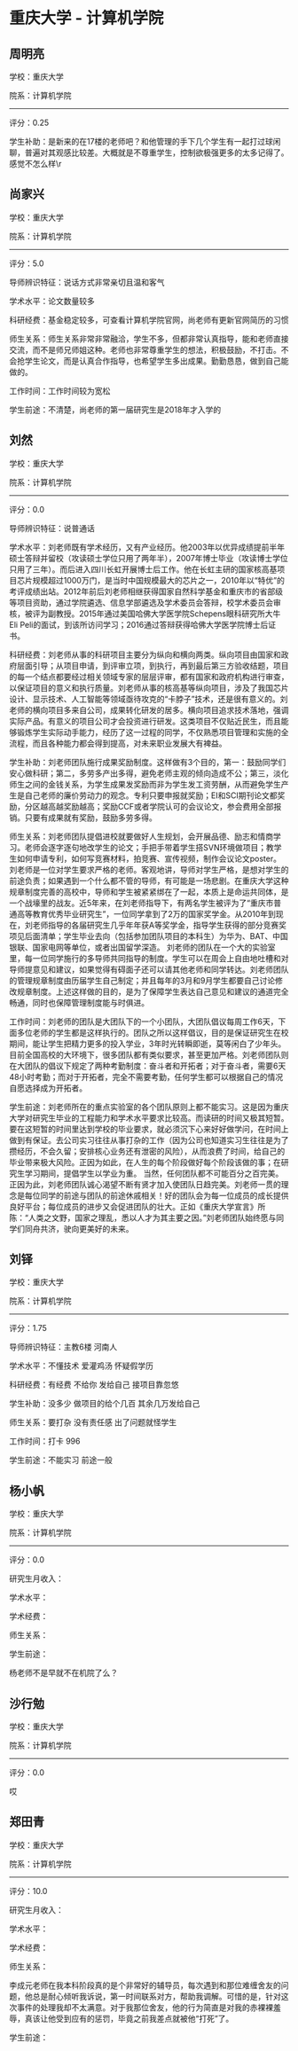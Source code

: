 # 重庆大学 - 计算机学院

## 周明亮

学校：重庆大学

院系：计算机学院

* * *

评分：0.25

学生补助：是新来的在17楼的老师吧？和他管理的手下几个学生有一起打过球闲聊，普遍对其观感比较差。大概就是不尊重学生，控制欲极强更多的太多记得了。感觉不怎么样\r

## 尚家兴

学校：重庆大学

院系：计算机学院

* * *

评分：5.0

导师辨识特征：说话方式非常亲切且温和客气

学术水平：论文数量较多

科研经费：基金稳定较多，可查看计算机学院官网，尚老师有更新官网简历的习惯

师生关系：师生关系非常非常融洽，学生不多，但都非常认真指导，能和老师直接交流，而不是师兄师姐这种。老师也非常尊重学生的想法，积极鼓励，不打击。不会抢学生论文，而是认真合作指导，也希望学生多出成果。勤勤恳恳，做到自己能做的。

工作时间：工作时间较为宽松

学生前途：不清楚，尚老师的第一届研究生是2018年才入学的

## 刘然

学校：重庆大学

院系：计算机学院

* * *

评分：0.0

导师辨识特征：说普通话

学术水平：刘老师既有学术经历，又有产业经历。他2003年以优异成绩提前半年硕士答辩并留校（攻读硕士学位只用了两年半），2007年博士毕业（攻读博士学位只用了三年）。而后进入四川长虹开展博士后工作。他在长虹主研的国家核高基项目芯片规模超过1000万门，是当时中国规模最大的芯片之一，2010年以“特优”的考评成绩出站。2012年前后刘老师相继获得国家自然科学基金和重庆市的省部级等项目资助，通过学院遴选、信息学部遴选及学术委员会答辩，校学术委员会审核，被评为副教授。2015年通过美国哈佛大学医学院Schepens眼科研究所大牛Eli Peli的面试，到该所访问学习；2016通过答辩获得哈佛大学医学院博士后证书。

科研经费：刘老师从事的科研项目主要分为纵向和横向两类。纵向项目由国家和政府层面引导；从项目申请，到评审立项，到执行，再到最后第三方验收结题，项目的每一个结点都要经过相关领域专家的层层评审，都有国家和政府机构进行审查，以保证项目的意义和执行质量。刘老师从事的核高基等纵向项目，涉及了我国芯片设计、显示技术、人工智能等领域亟待攻克的“卡脖子”技术，还是很有意义的。刘老师的横向项目多来自公司，成果转化研发的居多。横向项目追求技术落地，强调实际产品。有意义的项目公司才会投资进行研发。这类项目不仅贴近民生，而且能够锻炼学生实际动手能力，经历了这一过程的同学，不仅熟悉项目管理和实施的全流程，而且各种能力都会得到提高，对未来职业发展大有裨益。

学生补助：刘老师团队施行成果奖励制度。这样做有3个目的，第一：鼓励同学们安心做科研；第二，多劳多产出多得，避免老师主观的倾向造成不公；第三，淡化师生之间的金钱关系，为学生成果发奖励而非为学生发工资劳酬，从而避免学生产生是自己老师的廉价劳动力的观念。专利只要申报就奖励；EI和SCI期刊论文都奖励，分区越高越奖励越高；奖励CCF或者学院认可的会议论文，参会费用全部报销。只要有成果就有奖励，鼓励多劳多得。

师生关系：刘老师团队提倡进校就要做好人生规划，会开展品德、励志和情商学习。老师会逐字逐句地改学生的论文；手把手带着学生搭SVN环境做项目；教学生如何申请专利，如何写竞赛材料，拍竞赛、宣传视频，制作会议论文poster。刘老师是一位对学生要求严格的老师。客观地讲，导师对学生严格，是想对学生的前途负责；如果遇到一个什么都不管的导师，有可能是一场悲剧。在重庆大学这种规章制度完善的高校中，导师和学生被紧紧绑在了一起，本质上是命运共同体，是一个战壕里的战友。近5年来，在刘老师指导下，有两名学生被评为了“重庆市普通高等教育优秀毕业研究生”，一位同学拿到了2万的国家奖学金。从2010年到现在，刘老师指导的各届研究生几乎年年获A等奖学金，指导学生获得的部分竞赛奖项见后面清单；学生毕业去向（包括参加团队项目的本科生）为华为、BAT、中国银联、国家电网等单位，或者出国留学深造。
刘老师的团队在一个大的实验室里，每一位同学施行的多导师共同指导的制度。学生可以在周会上自由地吐槽和对导师提意见和建议，如果觉得有碍面子还可以请其他老师和同学转达。刘老师团队的管理规章制度由历届学生自己制定；并且每年的3月和9月学生都要自己讨论修改规章制度。上述这样做的目的，是为了保障学生表达自己意见和建议的通道完全畅通，同时也保障管理制度能与时俱进。

工作时间：刘老师的团队是大团队下的一个小团队，大团队倡议每周工作6天，下面多位老师的学生都是这样执行的。团队之所以这样倡议，目的是保证研究生在校期间，能让学生把精力更多的投入学业，3年时光转瞬即逝，莫等闲白了少年头。目前全国高校的大环境下，很多团队都有类似要求，甚至更加严格。刘老师团队则在大团队的倡议下规定了两种考勤制度：奋斗者和开拓者；对于奋斗者，需要6天48小时考勤；而对于开拓者，完全不需要考勤，任何学生都可以根据自己的情况自愿选择成为开拓者。

学生前途：刘老师所在的重点实验室的各个团队原则上都不能实习。这是因为重庆大学对研究生毕业的工程能力和学术水平要求比较高。而读研的时间又极其短暂。要在这短暂的时间里达到学校的毕业要求，就必须沉下心来好好做学问，在时间上做到有保证。去公司实习往往从事打杂的工作（因为公司也知道实习生往往是为了攒经历，不会久留；安排核心业务还有泄密的风险），从而浪费了时间，给自己的毕业带来极大风险。正因为如此，在人生的每个阶段做好每个阶段该做的事；在研究生学习期间，提倡学生以学业为重。
当然，任何团队都不可能百分之百完美。正因为此，刘老师团队诚心渴望不断有贤才加入使团队日趋完美。刘老师一贯的理念是每位同学的前途与团队的前途休戚相关！好的团队会为每一位成员的成长提供良好平台；每位成员的进步又会促进团队的壮大。正如《重庆大学宣言》所陈：“人类之文野，国家之理乱，悉以人才为其主要之因。”刘老师团队始终愿与同学们同舟共济，驶向更美好的未来。

## 刘铎

学校：重庆大学

院系：计算机学院

* * *

评分：1.75

导师辨识特征：主教6楼 河南人

学术水平：不懂技术 爱灌鸡汤 怀疑假学历

科研经费：有经费 不给你 发给自己 接项目靠忽悠

学生补助：没多少 做项目的给个几百 其余几万发给自己

师生关系：要打杂 没有责任感 出了问题就怪学生

工作时间：打卡 996

学生前途：不能实习 前途一般

## 杨小帆

学校：重庆大学

院系：计算机学院

* * *

评分：0.0

研究生月收入：

学术水平：

学术经费：

师生关系：

学生前途：

杨老师不是早就不在机院了么？

## 沙行勉

学校：重庆大学

院系：计算机学院

* * *

评分：0.0

哎

## 郑田青

学校：重庆大学

院系：计算机学院

* * *

评分：10.0

研究生月收入：

学术水平：

学术经费：

师生关系：

李成元老师在我本科阶段真的是个非常好的辅导员，每次遇到和那位难缠舍友的问题，他总是耐心倾听我诉说，第一时间联系对方，帮助我调解。可惜的是，针对这次事件的处理我却不太满意。对于我那位舍友，他的行为简直是对我的赤裸裸羞辱，真该让他受到应有的惩罚，毕竟之前我差点就被他“打死”了。

学生前途：
